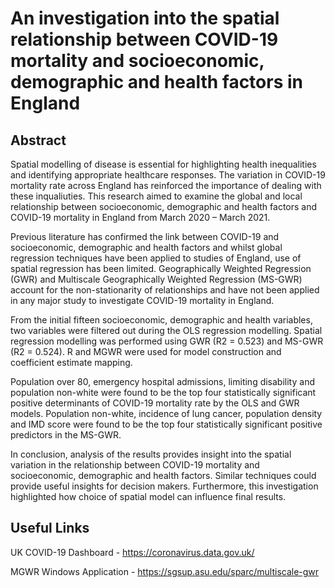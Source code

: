 # An investigation into the spatial relationship between COVID-19 mortality and socioeconomic, demographic and health factors in England

## Abstract

Spatial modelling of disease is essential for highlighting health inequalities and identifying appropriate healthcare responses. The variation in COVID-19 mortality rate across England has reinforced the importance of dealing with these inqualiuties. This research aimed to examine the global and local relationship between socioeconomic, demographic and health factors and COVID-19 mortality in England from March 2020 – March 2021.

Previous literature has confirmed the link between COVID-19 and socioeconomic, demographic and health factors and whilst global regression techniques have been applied to studies of England, use of spatial regression has been limited. Geographically Weighted Regression (GWR) and Multiscale Geographically Weighted Regression (MS-GWR) account for the non-stationarity of relationships and have not been applied in any major study to investigate COVID-19 mortality in England.

From the initial fifteen socioeconomic, demographic and health variables, two variables were filtered out during the OLS regression modelling. Spatial regression modelling was performed using GWR (R2 = 0.523) and MS-GWR (R2 = 0.524). R and MGWR were used for model construction and coefficient estimate mapping.

Population over 80, emergency hospital admissions, limiting disability and population non-white were found to be the top four statistically significant positive determinants of COVID-19 mortality rate by the OLS and GWR models. Population non-white, incidence of lung cancer, population density and IMD score were found to be the top four statistically significant positive predictors in the MS-GWR.

In conclusion, analysis of the results provides insight into the spatial variation in the relationship between COVID-19 mortality and socioeconomic, demographic and health factors. Similar techniques could provide useful insights for decision makers. Furthermore, this investigation highlighted how choice of spatial model can influence final results.

## Useful Links

UK COVID-19 Dashboard - https://coronavirus.data.gov.uk/

MGWR Windows Application - https://sgsup.asu.edu/sparc/multiscale-gwr
